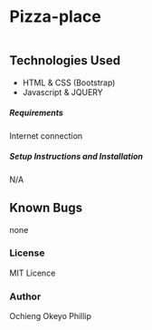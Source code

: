 # Pizza-place
![]()

## Technologies Used
- HTML & CSS (Bootstrap)
- Javascript & JQUERY
##### Requirements
Internet connection
##### Setup Instructions and Installation
N/A
## Known Bugs
none

### License
MIT Licence
### Author
Ochieng Okeyo Phillip
